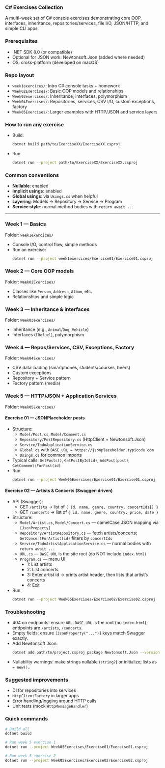 ### C# Exercises Collection

A multi-week set of C# console exercises demonstrating core OOP, interfaces, inheritance, repositories/services, file I/O, JSON/HTTP, and simple CLI apps.

### Prerequisites
- .NET SDK 8.0 (or compatible)
- Optional for JSON work: Newtonsoft.Json (added where needed)
- OS: cross-platform (developed on macOS)

### Repo layout
- `week1exercices/`: Intro C# console tasks + homework
- `Week02Exercises/`: Basic OOP models and relationships
- `Week03exercises/`: Inheritance, interfaces, polymorphism
- `Week04Exercises/`: Repositories, services, CSV I/O, custom exceptions, factory
- `Week05Exercises/`: Larger examples with HTTP/JSON and service layers

### How to run any exercise
- Build:
  ```bash
  dotnet build path/to/ExerciseXX/ExerciseXX.csproj
  ```
- Run:
  ```bash
  dotnet run --project path/to/ExerciseXX/ExerciseXX.csproj
  ```

### Common conventions
- **Nullable**: enabled
- **Implicit usings**: enabled
- **Global usings**: via `Usings.cs` when helpful
- **Layering**: Models → Repository → Service → Program
- **Service style**: normal method bodies with `return await ...`

---

### Week 1 — Basics
Folder: `week1exercices/`
- Console I/O, control flow, simple methods
- Run an exercise:
  ```bash
  dotnet run --project week1exercices/Exercise01/Exercise01.csproj
  ```

### Week 2 — Core OOP models
Folder: `Week02Exercises/`
- Classes like `Person`, `Address`, `Album`, etc.
- Relationships and simple logic

### Week 3 — Inheritance & interfaces
Folder: `Week03exercises/`
- Inheritance (e.g., `Animal`/`Dog`, `Vehicle`)
- Interfaces (`IRefuel`), polymorphism

### Week 4 — Repos/Services, CSV, Exceptions, Factory
Folder: `Week04Exercises/`
- CSV data loading (smartphones, students/courses, beers)
- Custom exceptions
- Repository + Service pattern
- Factory pattern (media)

### Week 5 — HTTP/JSON + Application Services
Folder: `Week05Exercises/`

#### Exercise 01 — JSONPlaceholder posts
- Structure:
  - `Model/Post.cs`, `Model/Comment.cs`
  - `Repository/PostRepository.cs` (HttpClient + Newtonsoft.Json)
  - `Service/TodoApplicationService.cs`
  - `Global.cs` with `BASE_URL = https://jsonplaceholder.typicode.com`
  - `Usings.cs` for common imports
- Typical calls: `GetPosts()`, `GetPostById(id)`, `AddPost(post)`, `GetCommentsForPost(id)`
- Run:
  ```bash
  dotnet run --project Week05Exercises/Exercise01/Exercise01.csproj
  ```

#### Exercise 02 — Artists & Concerts (Swagger-driven)
- API (Swagger):
  - GET `/artists` → list of `{ id, name, genre, country, concertIds[] }`
  - GET `/concerts` → list of `{ id, name, genre, country, price, date }`
- Structure:
  - `Model/Artist.cs`, `Model/Concert.cs` — camelCase JSON mapping via `[JsonProperty]`
  - `Repository/ArtistRepository.cs` — fetch artists/concerts; `GetConcertForArtist(id)` filters by `concertIds`
  - `Service/TodoArtistApplicationService.cs` — normal bodies with `return await ...`
  - `URL.cs` — `BASE_URL` is the site root (do NOT include `index.html`)
  - `Program.cs` — menu UI
    - 1: List artists
    - 2: List concerts
    - 3: Enter artist id → prints artist header, then lists that artist’s concerts
    - 4: Exit
- Run:
  ```bash
  dotnet run --project Week05Exercises/Exercise02/Exercise02.csproj
  ```

### Troubleshooting
- 404 on endpoints: ensure `URL.BASE_URL` is the root (no `index.html`); endpoints are `/artists`, `/concerts`.
- Empty fields: ensure `[JsonProperty("...")]` keys match Swagger exactly.
- Add Newtonsoft.Json:
  ```bash
  dotnet add path/to/project.csproj package Newtonsoft.Json --version 13.0.3
  ```
- Nullability warnings: make strings nullable (`string?`) or initialize; lists as `= new();`

### Suggested improvements
- DI for repositories into services
- `HttpClientFactory` in larger apps
- Error handling/logging around HTTP calls
- Unit tests (mock `HttpMessageHandler`)

### Quick commands
```bash
# Build all
dotnet build

# Run week 5 exercise 1
dotnet run --project Week05Exercises/Exercise01/Exercise01.csproj

# Run week 5 exercise 2
dotnet run --project Week05Exercises/Exercise02/Exercise02.csproj
```
